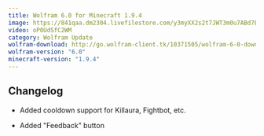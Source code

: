 ```yaml
---
title: Wolfram 6.0 for Minecraft 1.9.4
image: https://841qaa.dm2304.livefilestore.com/y3myXX2s2t7JWT3m0u7ABd7EZmHQQzXB6HrwMc6dn2p0mWyDzGhw9rGCuxqFgAzVwdh5FWA7XGecG5l2LI96rblPua6yvHTw3RTUZWnPugqnOG7mDCa9DgAewDhbkE9CnpXtqOa_nDIYaZWwiaIl0uIJUpEBJZ36Q96TwL4RfKH_TPHi9Krm7X7fGda22OM70OO?width=1280&height=720&cropmode=none
video: oP0UdSfC2WM
category: Wolfram Update
wolfram-download: http://go.wolfram-client.tk/10371505/wolfram-6-0-download
wolfram-version: "6.0"
minecraft-version: "1.9.4"
---
```

## Changelog

- Added cooldown support for Killaura, Fightbot, etc.

- Added "Feedback" button

<!--read more-->
